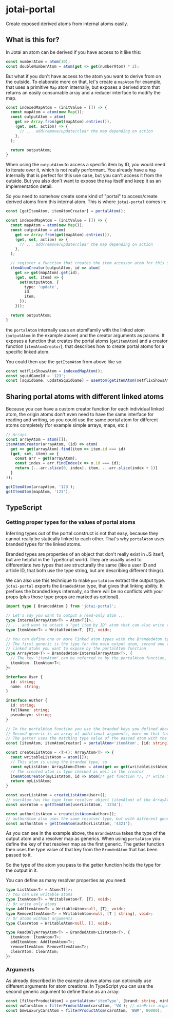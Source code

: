 # jotai-portal

Create exposed derived atoms from internal atoms easily.

## What is this for?

In Jotai an atom can be derived if you have access to it like this:

```ts
const numberAtom = atom(10);
const doubleNumberAtom = atom(get => get(numberAtom) * 2);
```

But what if you don't have access to the atom you want to derive from on the outside. To elaborate
more on that, let's create a `mapAtom` for example, that uses a primitive `Map` atom internally, but
exposes a derived atom that returns an easily consumable array and a reducer interface to modify the map.

```ts
const indexedMapAtom = (initValue = []) => {
  const mapAtom = atom(new Map());
  const outputAtom = atom(
    get => Array.from(get(mapAtom).entries()),
    (get, set, action) => {
      // ... add/remove/update/clear the map depending on action
    },
  );

  return outputAtom;
}
```

When using the `outputAtom` to access a specific item by ID, you would need to iterate over it, which
is not really performant. You already have a `Map` internally that is perfect for this use case, but
you can't access it from the outside. But you also don't want to expose the `Map` itself and keep
it as an implementation detail.

So you need to somehow create some kind of "portal" to access/create derived atoms from this internal
atom. This is where `jotai-portal` comes in:

```ts
const [getItemAtom, itemAtomCreator] = portalAtom();

const indexedMapAtom = (initValue = []) => {
  const mapAtom = atom(new Map());
  const outputAtom = atom(
    get => Array.from(get(mapAtom).entries()),
    (get, set, action) => {
      // ... add/remove/update/clear the map depending on action
    },
  );

  // register a function that creates the item accessor atom for this specific mapAtom
  itemAtomCreator(outputAtom, id => atom(
    get => get(mapAtom).get(id),
    (get, set, item) => {
      set(outputAtom, {
        type: 'update',
        id,
        item,
      });
    }));

  return outputAtom;
}
```

the `portalAtom` internally uses an atomFamily with the linked atom (`outputAtom` in the example above)
and the creator arguments as params. It exposes a function that creates the portal atoms (`getItemAtom`)
and a creator function (`itemAtomCreator`), that describes how to create portal atoms for a specific
linked atom.

You could then use the `getItemAtom` from above like so:

```ts
const netflixShowsAtom = indexedMapAtom();
const squidGameId = '123';
const [squidGame, updateSquidGame] = useAtom(getItemAtom(netflixShowsAtom, '123'));
```

## Sharing portal atoms with different linked atoms

Because you can have a custom creator function for each individual linked atom, the origin atoms don't
even need to have the same interface for reading and writing, so you could use the same portal atom
for different atoms completely (for example simple arrays, maps, etc.):

```ts
// Arrays
const arrayAtom = atom([]);
itemAtomCreator(arrayAtom, (id) => atom(
  get => get(arrayAtom).find(item => item.id === id)
  (get, set, item) => {
    const arr = get(arrayAtom);
    const index = arr.findIndex(x => x.id === id);
    return [...arr.slice(0, index), item, ...arr.slice(index + 1)]
  }
));

getItemAtom(arrayAtom, '123');
getItemAtom(mapAtom, '123');
```

## TypeScript

### Getting proper types for the values of portal atoms

Inferring types out of the portal construct is not that easy, because they cannot really be statically
linked to each other. That's why `portalAtom` uses branded types for the linked atoms.

Branded types are properties of an object that don't really exist in JS itself, but are helpful in
the TypeScript world. They are usually used to differentiate two types that are structurally the same
(like a user ID and article ID, that both use the type string, but are describing different things).

We can also use this technique to make `portalAtom` extract the output type. `jotai-portal` exports
the `BrandedAtom` type, that gives that linking ability. It prefixes the branded keys internally,
so there will be no conflicts with your props (plus those type props are marked as optional).

```ts
import type { BrandedAtom } from 'jotai-portal';

// Let's say you want to output a read-only atom ...
type InternalArrayAtom<T> = Atom<T[]>;
// ... and want to attach a "get item by ID" atom that can also write the item itself to the array.
type ItemAtom<T> = WritableAtom<T, [T], void>;

// You can define one or more linked atom types with the BrandedAtom type.
// The first generic is the type for the main output atom, second one the resolver for
// linked atoms you want to expose by the portalAtom function.
type ArrayAtom<T> = BrandedAtom<InternalArrayAtom<T>, {
  // The key "itemAtom" can be referred to by the portalAtom function, it then be resolved when this atom type is passed to the getter
  itemAtom: ItemAtom<T>; 
}>

interface User {
  id: string;
  name: string;
}

interface Author {
  id: string;
  fullName: string;
  pseudonym: string;
}

// In the portalAtom function you use the branded keys you defined above (in this case "itemAtom").
// Second generic is an array of additional arguments, more on that later.
// The getter uses the matching type value of the passed atom with the BrandedAtom type (in this case "ItemAtom<T>")
const [itemAtom, itemAtomCreator] = portalAtom<'itemAtom', [id: string]>();

const createListAtom = <T>(): ArrayAtom<T> => {
  const writableListAtom = atom([]);
  // This atom is using the branded type, so 
  const myListAtom: ArrayAtom<Item> = atom(get => get(writableListAtom)) as ArrayAtom<T>;
  // The created atom is type checked as well in the creator
  itemAtomCreator(myListAtom, id => atom(/* get function */, /* write function */))
  return myListAtom;
}

const userListAtom = createListAtom<User>();
// userAtom has the type from resolver object (itemAtom) of the ArrayAtom type -> ItemAtom<User>
const userAtom = getItemAtom(userListAtom, '1234');

const authorListAtom = createListAtom<Author>();
// authorAtom also uses the same resolver type, but with different generic passed -> ItemAtom<Author>
const authorAtom = getItemAtom(authorListAtom, '4321');
```

As you can see in the example above, the `BrandedAtom` takes the type of the output atom and a resolver
map as generics. When using `portalAtom` you define the key of that resolver map as the first generic.
The getter function then uses the type value of that key from the `BrandedAtom` that has been passed to it.

So the type of the atom you pass to the getter function holds the type for the output in it.

You can define as many resolver properties as you need:

```ts
type ListAtom<T> = Atom<T[]>;
// You can use writable atoms
type ItemAtom<T> = WritableAtom<T, [T], void>;
// Or write only atoms
type AddItemAtom<T> = WritableAtom<null, [T], void>;
type RemoveItemAtom<T> = WritableAtom<null, [T | string], void>;
// Or atoms without arguments
type ClearAtom = WritableAtom<null, [], void>;

type ReadOnlyArrayAtom<T> = BrandedAtom<ListAtom<T>, {
  itemAtom: ItemAtom<T>;
  addItemAtom: AddItemAtom<T>;
  removeItemAtom: RemoveItemAtom<T>;
  clearAtom: ClearAtom;
}>
```

### Arguments

As already described in the example above atoms can optionally use different arguments for atom
creations. In TypeScript you can use the second generic argument to define those as an array:

```ts
const [filterProductAtom] = portalAtom<'itemType', [brand: string, minPrice?: number]>();
const vwCarsAtom = filterProductAtom(carsAtom, 'VW'); // minPrice argument is optional
const bmwLuxuryCarsAtom = filterProductAtom(carsAtom, 'BWM', 80000);
```
